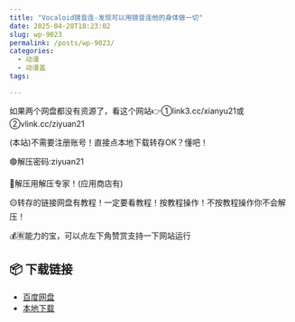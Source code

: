 ```yaml
---
title: "Vocaloid镜音连-发现可以用镜音连他的身体做一切"
date: 2025-04-28T18:23:02
slug: wp-9023
permalink: /posts/wp-9023/
categories:
  - 动漫
  - 动漫盖
tags:

---
```


如果两个网盘都没有资源了，看这个网站👉①link3.cc/xianyu21或②vlink.cc/ziyuan21

(本站)不需要注册账号！直接点本地下载转存OK？懂吧！

🟢解压密码:ziyuan21

🔵解压用解压专家！(应用商店有)

🟡转存的链接网盘有教程！一定要看教程！按教程操作！不按教程操作你不会解压！

💰🈶能力的宝，可以点左下角赞赏支持一下网站运行

## 📦 下载链接
- [百度网盘](https://blziyuan21.com/pay-download/9023?key=8bb3d778b0&down_id=0)
- [本地下载](https://blziyuan21.com/pay-download/9023?key=8bb3d778b0&down_id=1)

